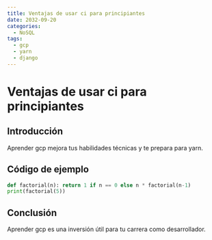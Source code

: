 ```yaml
---
title: Ventajas de usar ci para principiantes
date: 2032-09-20
categories:
  - NoSQL
tags:
  - gcp
  - yarn
  - django
---
```


# Ventajas de usar ci para principiantes

## Introducción

Aprender gcp mejora tus habilidades técnicas y te prepara para yarn.

## Código de ejemplo

```python
def factorial(n): return 1 if n == 0 else n * factorial(n-1)
print(factorial(5))
```

## Conclusión

Aprender gcp es una inversión útil para tu carrera como desarrollador.